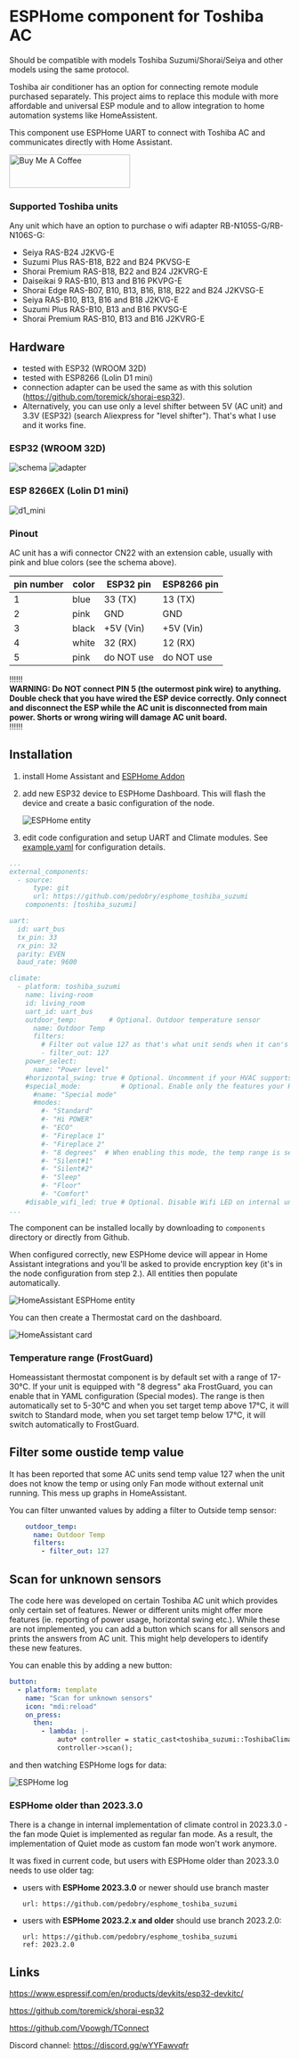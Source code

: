 # ESPHome component for Toshiba AC

Should be compatible with models Toshiba Suzumi/Shorai/Seiya and other models using the same protocol.

Toshiba air conditioner has an option for connecting remote module purchased separately. This project aims to replace this module with more affordable and universal ESP module and to allow integration to home automation systems like HomeAssistent.

This component use ESPHome UART to connect with Toshiba AC and communicates directly with Home Assistant.

<a href="https://www.buymeacoffee.com/pedobryk" target="_blank"><img src="https://cdn.buymeacoffee.com/buttons/v2/default-yellow.png" alt="Buy Me A Coffee" style="height: 60px !important;width: 217px !important;" ></a>

### Supported Toshiba units

Any unit which have an option to purchase o wifi adapter RB-N105S-G/RB-N106S-G:

* Seiya RAS-B24 J2KVG-E
* Suzumi Plus RAS-B18, B22 and B24 PKVSG-E
* Shorai Premium RAS-B18, B22 and B24 J2KVRG-E
* Daiseikai 9 RAS-B10, B13 and B16 PKVPG-E
* Shorai Edge RAS-B07, B10, B13, B16, B18, B22 and B24 J2KVSG-E
* Seiya RAS-B10, B13, B16 and B18 J2KVG-E
* Suzumi Plus RAS-B10, B13 and B16 PKVSG-E
* Shorai Premium RAS-B10, B13 and B16 J2KVRG-E

## Hardware

* tested with ESP32 (WROOM 32D)
* tested with ESP8266 (Lolin D1 mini)
* connection adapter can be used the same as with this solution (https://github.com/toremick/shorai-esp32).
* Alternatively, you can use only a level shifter between 5V (AC unit) and 3.3V (ESP32) (search Aliexpress for "level shifter"). That's what I use and it works fine.

### ESP32 (WROOM 32D)

   ![schema](/images/schema.jpg)
   ![adapter](/images/adapter.jpg)

### ESP 8266EX (Lolin D1 mini)

   ![d1_mini](/images/D1_mini.jpg)

### Pinout

AC unit has a wifi connector CN22 with an extension cable, usually with pink and blue colors (see the schema above).

<p align="center">

|pin number| color | ESP32 pin  |ESP8266 pin|
|----------|-------|------------|-----------|
|    1     | blue  | 33 (TX)    | 13 (TX)   |
|    2     | pink  | GND        | GND       |
|    3     | black | \+5V (Vin) | \+5V (Vin)|
|    4     | white | 32 (RX)    | 12 (RX)   |
|    5     | pink  | do NOT use | do NOT use |

</p>

‼️‼️‼️<br>
**WARNING: Do NOT connect PIN 5 (the outermost pink wire) to anything. Double check that you have wired the ESP device correctly. Only connect and disconnect the ESP while the AC unit is disconnected from main power. Shorts or wrong wiring will damage AC unit board.**<br>
‼️‼️‼️

## Installation

1. install Home Assistant and [ESPHome Addon](https://esphome.io/guides/getting_started_hassio.html)

2. add new ESP32 device to ESPHome Dashboard. This will flash the device and create a basic configuration of the node.

   ![ESPHome entity](/images/HA_ESPHome.png)

3. edit code configuration and setup UART and Climate modules. See [example.yaml](https://github.com/pedobry/esphome_toshiba_suzumi/blob/main/example.yaml) for configuration details.

```yaml
...
external_components:
  - source: 
      type: git
      url: https://github.com/pedobry/esphome_toshiba_suzumi
    components: [toshiba_suzumi]

uart:
  id: uart_bus
  tx_pin: 33
  rx_pin: 32
  parity: EVEN
  baud_rate: 9600

climate:
  - platform: toshiba_suzumi
    name: living-room
    id: living_room
    uart_id: uart_bus
    outdoor_temp:        # Optional. Outdoor temperature sensor
      name: Outdoor Temp
      filters:
        # Filter out value 127 as that's what unit sends when it can's measure the outside temp.
        - filter_out: 127 
    power_select:
      name: "Power level"
    #horizontal_swing: true # Optional. Uncomment if your HVAC supports also horizontal swing
    #special_mode:          # Optional. Enable only the features your HVAC supports.
      #name: "Special mode"
      #modes:
        #- "Standard"
        #- "Hi POWER"
        #- "ECO"
        #- "Fireplace 1"
        #- "Fireplace 2"
        #- "8 degrees"  # When enabling this mode, the temp range is set to 5-30°C
        #- "Silent#1"
        #- "Silent#2"
        #- "Sleep"
        #- "Floor"
        #- "Comfort"
    #disable_wifi_led: true # Optional. Disable Wifi LED on internal unit.
...
```

The component can be installed locally by downloading to `components` directory or directly from Github.

When configured correctly, new ESPHome device will appear in Home Assistant integrations and you'll be asked to provide encryption key (it's in the node configuration from step 2.). All entities then populate automatically.

![HomeAssistant ESPHome entity](/images/HA_entity.png)

You can then create a Thermostat card on the dashboard.

![HomeAssistant card](/images/HA_card.png)

### Temperature range (FrostGuard)
Homeassistant thermostat component is by default set with a range of 17-30°C.
If your unit is equipped with "8 degress" aka FrostGuard, you can enable that in YAML configuration (Special modes). The range is then automatically set to 5-30°C and when you set target temp above 17°C, it will switch to Standard mode, when you set target temp below 17°C, it will switch automatically to FrostGuard.

## Filter some oustide temp value

It has been reported that some AC units send temp value 127 when the unit does not know the temp or using only Fan mode without external unit running. This mess up graphs in HomeAssistant.

You can filter unwanted values by adding a filter to Outside temp sensor:

```yaml
    outdoor_temp:
      name: Outdoor Temp
      filters:
        - filter_out: 127 
```

## Scan for unknown sensors

The code here was developed on certain Toshiba AC unit which provides only certain set of features. Newer or different units might offer more features (ie. reporting of power usage, horizontal swing etc.). While these are not implemented, you can add a button which scans for all sensors and prints the answers from AC unit. This might help developers to identify these new features.

You can enable this by adding a new button:

```yaml
button:
  - platform: template
    name: "Scan for unknown sensors"
    icon: "mdi:reload"
    on_press:
      then:
        - lambda: |-
            auto* controller = static_cast<toshiba_suzumi::ToshibaClimateUart*>(id(living_room));
            controller->scan();
```

and then watching ESPHome logs for data:

![ESPHome log](/images/scan_log.png)

### ESPHome older than 2023.3.0

There is a change in internal implementation of climate control in 2023.3.0 - the fan mode Quiet is implemented as regular fan mode. As a result, the implementation of Quiet mode as custom fan mode won't work anymore.

It was fixed in current code, but users with ESPHome older than 2023.3.0 needs to use older tag:

* users with **ESPHome 2023.3.0** or newer should use branch master

    `url: https://github.com/pedobry/esphome_toshiba_suzumi`

* users with **ESPHome 2023.2.x and older** should use branch 2023.2.0:

    ```
    url: https://github.com/pedobry/esphome_toshiba_suzumi
    ref: 2023.2.0
    ```

## Links

https://www.espressif.com/en/products/devkits/esp32-devkitc/

https://github.com/toremick/shorai-esp32

https://github.com/Vpowgh/TConnect

Discord channel: https://discord.gg/wYYFawvqfr
